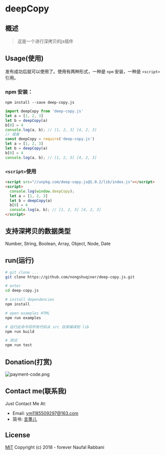 # deepCopy

## 概述

>这是一个进行深拷贝的js插件

## Usage(使用)

发布成功后就可以使用了。使用有两种形式，一种是 `npm` 安装，一种是 `<script>` 引用。

### npm 安装：

``` shell
npm install --save deep-copy.js
```

``` JavaScript
import deepCopy from 'deep-copy.js'
let a = [1, 2, 3]
let b = deepCopy(a)
b[0] = 4
console.log(a, b); // [1, 2, 3] [4, 2, 3]
// 或者
const deepCopy = require('deep-copy.js')
let a = [1, 2, 3]
let b = deepCopy(a)
b[0] = 4
console.log(a, b); // [1, 2, 3] [4, 2, 3]
```

### `<script>`使用

``` HTML
<script src="//unpkg.com/deep-copy.js@1.0.2/lib/index.js"></script>
<script>
  console.log(window.deepCopy);
  let a = [1, 2, 3]
  let b = deepCopy(a)
  b[0] = 4
  console.log(a, b); // [1, 2, 3] [4, 2, 3]
</script>
```

## 支持深拷贝的数据类型

Number, String, Boolean, Array, Object, Node, Date

## run(运行)

``` bash
# git clone ...
git clone https://github.com/nongshuqiner/deep-copy.js.git

# enter
cd deep-copy.js

# install dependencies
npm install

# open examples HTML
npm run examples

# 运行此命令将所有代码从 src 目录编译到 lib
npm run build

# 测试
npm run test
```

## Donation(打赏)

![payment-code.png](https://upload-images.jianshu.io/upload_images/4645892-20338f9a0a443ff2.png?imageMogr2/auto-orient/strip%7CimageView2/2/w/1240)

## Contact me(联系我)

Just Contact Me At:
- Email: ym1185509297@163.com
- 简书: [言墨儿](https://www.jianshu.com/u/319464da1cc1)

## License

[MIT](http://opensource.org/licenses/MIT) Copyright (c) 2018 - forever Naufal Rabbani
